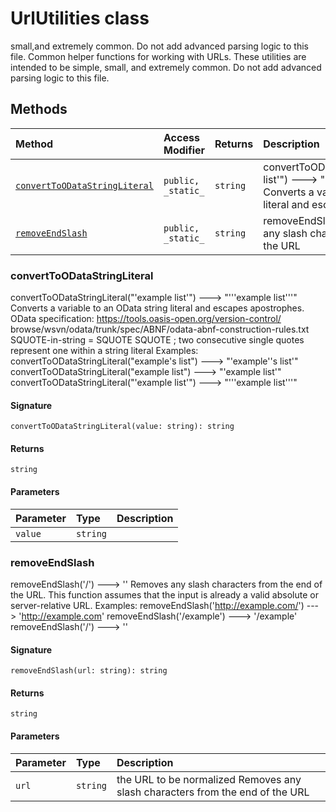 # UrlUtilities class





small,and extremely common. Do not add advanced parsing logic to this file. 
Common helper functions for working with URLs. These utilities are intended to be simple, 
small, and extremely common. Do not add advanced parsing logic to this file.






## Methods

| Method	   | Access Modifier | Returns	| Description|
|:-------------|:----|:-------|:-----------|
|[`convertToODataStringLiteral`](#converttoodatastringliteral)     | `public, _static_` | `string` | convertToODataStringLiteral("'example list'") ---> "'''example list'''"  Converts a variable to an OData string literal and escapes apostrophes |
|[`removeEndSlash`](#removeendslash)     | `public, _static_` | `string` | removeEndSlash('/') ---> ''  Removes any slash characters from the end of the URL |





### convertToODataStringLiteral

convertToODataStringLiteral("'example list'") ---> "'''example list'''" 
Converts a variable to an OData string literal and escapes apostrophes. 
OData specification: 
https://tools.oasis-open.org/version-control/ 
browse/wsvn/odata/trunk/spec/ABNF/odata-abnf-construction-rules.txt 
SQUOTE-in-string = SQUOTE SQUOTE ; two consecutive single quotes represent one within a string literal 
Examples: 
convertToODataStringLiteral("example's list") ---> "'example''s list'" 
convertToODataStringLiteral("example list") ---> "'example list'" 
convertToODataStringLiteral("'example list'") ---> "'''example list'''"

#### Signature
`convertToODataStringLiteral(value: string): string`

#### Returns
`string`


#### Parameters


| Parameter	   | Type    | Description |
|:-------------|:---------------|:------------|
| `value`    | `string` |  |


### removeEndSlash

removeEndSlash('/') ---> '' 
Removes any slash characters from the end of the URL. 
This function assumes that the input is already a valid absolute or server-relative URL. 
Examples: 
removeEndSlash('http://example.com/') ---> 'http://example.com' 
removeEndSlash('/example') ---> '/example' 
removeEndSlash('/') ---> ''

#### Signature
`removeEndSlash(url: string): string`

#### Returns
`string`


#### Parameters


| Parameter	   | Type    | Description |
|:-------------|:---------------|:------------|
| `url`    | `string` | the URL to be normalized  Removes any slash characters from the end of the URL |

